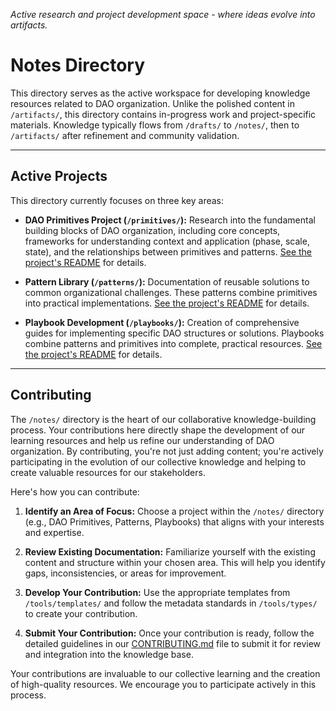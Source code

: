 *Active research and project development space - where ideas evolve into artifacts.*

# Notes Directory

This directory serves as the active workspace for developing knowledge resources related to DAO organization.  Unlike the polished content in `/artifacts/`, this directory contains in-progress work and project-specific materials.  Knowledge typically flows from `/drafts/` to `/notes/`, then to `/artifacts/` after refinement and community validation.

---

## Active Projects

This directory currently focuses on three key areas:

* **DAO Primitives Project (`/primitives/`):** Research into the fundamental building blocks of DAO organization, including core concepts, frameworks for understanding context and application (phase, scale, state), and the relationships between primitives and patterns.  [See the project's README](primitives/readme.md) for details.

* **Pattern Library (`/patterns/`):** Documentation of reusable solutions to common organizational challenges.  These patterns combine primitives into practical implementations. [See the project's README](patterns/readme.md) for details.

* **Playbook Development (`/playbooks/`):** Creation of comprehensive guides for implementing specific DAO structures or solutions.  Playbooks combine patterns and primitives into complete, practical resources. [See the project's README](playbooks/readme.md) for details.

---

## Contributing

The `/notes/` directory is the heart of our collaborative knowledge-building process. Your contributions here directly shape the development of our learning resources and help us refine our understanding of DAO organization.  By contributing, you're not just adding content; you're actively participating in the evolution of our collective knowledge and helping to create valuable resources for our stakeholders.

Here's how you can contribute:

1. **Identify an Area of Focus:** Choose a project within the `/notes/` directory (e.g., DAO Primitives, Patterns, Playbooks) that aligns with your interests and expertise.

2. **Review Existing Documentation:** Familiarize yourself with the existing content and structure within your chosen area.  This will help you identify gaps, inconsistencies, or areas for improvement.

3. **Develop Your Contribution:** Use the appropriate templates from `/tools/templates/` and follow the metadata standards in `/tools/types/` to create your contribution.

4. **Submit Your Contribution:**  Once your contribution is ready, follow the detailed guidelines in our [CONTRIBUTING.md](CONTRIBUTING.md) file to submit it for review and integration into the knowledge base.


Your contributions are invaluable to our collective learning and the creation of high-quality resources.  We encourage you to participate actively in this process.
